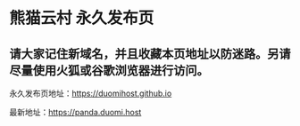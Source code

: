 # 熊猫云村 永久发布页  
## 请大家记住新域名，并且收藏本页地址以防迷路。另请尽量使用火狐或谷歌浏览器进行访问。  

永久发布页地址：https://duomihost.github.io  

最新地址：https://panda.duomi.host
